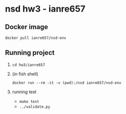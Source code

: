 # nsd hw3 - ianre657

## Docker image

`docker pull ianre657/nsd-env`


## Running project

1. `cd hw3/ianre657`

2. (in fish shell)

    ```fish
    docker run --rm -it -v (pwd):/nsd ianre657/nsd-env
    ```

3. running test
    + `make test`
    + `../validate.py`
